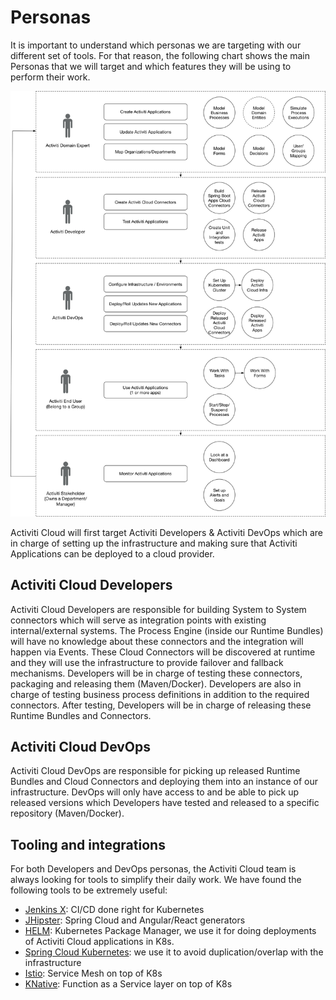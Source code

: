 # Personas

It is important to understand which personas we are targeting with our different set of tools. For that reason, the following chart shows the main Personas that we will target and which features they will be using to perform their work.

![](../.gitbook/assets/activiti-cloud-personas.png)

Activiti Cloud will first target Activiti Developers & Activiti DevOps which are in charge of setting up the infrastructure and making sure that Activiti Applications can be deployed to a cloud provider.

## Activiti Cloud Developers

Activiti Cloud Developers are responsible for building System to System connectors which will serve as integration points with existing internal/external systems. The Process Engine \(inside our Runtime Bundles\) will have no knowledge about these connectors and the integration will happen via Events. These Cloud Connectors will be discovered at runtime and they will use the infrastructure to provide failover and fallback mechanisms. Developers will be in charge of testing these connectors, packaging and releasing them \(Maven/Docker\). Developers are also in charge of testing business process definitions in addition to the required connectors. After testing, Developers will be in charge of releasing these Runtime Bundles and Connectors.

## Activiti Cloud DevOps

Activiti Cloud DevOps are responsible for picking up released Runtime Bundles and Cloud Connectors and deploying them into an instance of our infrastructure. DevOps will only have access to and be able to pick up released versions which Developers have tested and released to a specific repository \(Maven/Docker\).

## Tooling and integrations
For both Developers and DevOps personas, the Activiti Cloud team is always looking for tools to simplify their daily work. We have found the following tools to be extremely useful:
- [Jenkins X](http://jenkinsx.io): CI/CD done right for Kubernetes
- [JHipster](http://jhipster.tech): Spring Cloud and Angular/React generators
- [HELM](http://): Kubernetes Package Manager, we use it for doing deployments of Activiti Cloud applications in K8s.
- [Spring Cloud Kubernetes](http://github.com/spring-cloud/spring-cloud-kubernetes/): we use it to avoid duplication/overlap with the infrastructure
- [Istio](http://istio.io): Service Mesh on top of K8s
- [KNative](http://): Function as a Service layer on top of K8s


